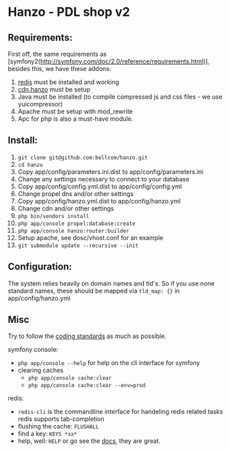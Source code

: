 # Hanzo - PDL shop v2


## Requirements:

First off, the same requirements as [symfony2(http://symfony.com/doc/2.0/reference/requirements.html)], besides this, we have these addons:

1. [redis](http://redis.io/) must be installed and working
2. [cdn.hanzo](https://github.com/bellcom/cdn.hanzo) must be setup
3. Java must be installed (to compile compressed js and css files - we use yuicompressor)
4. Apache must be setup with mod_rewrite
5. Apc for php is also a must-have module.

## Install:

1. `git clone git@github.com:bellcom/hanzo.git`
2. `cd hanzo`
3. Copy app/config/parameters.ini.dist to app/config/parameters.ini
  1. Change any settings necessary to connect to your database
4. Copy app/config/config.yml.dist to app/config/config.yml
  1. Change propel dns and/or other settings
5. Copy app/config/hanzo.yml.dist to app/config/hanzo.yml
  1. Change cdn and/or other settings
6. `php bin/vendors install`
7. `php app/console propel:database:create`
8. `php app/console hanzo:router:builder`
9. Setup apache, see dosc/vhost.conf for an example
10. `git submodule update --recursive --init`

## Configuration:

The system relies heavily on domain names and tld's. So if you use none standard names, these should be mapped via `tld_map: {}` in app/config/hanzo.yml


## Misc

Try to follow the [coding standards](http://symfony.com/doc/current/contributing/code/standards.html) as much as possible.

symfony console:
- `php app/console --help` for help on the cli interface for symfony
- clearing caches
  - `php app/console cache:clear`
  - `php app/console cache:clear --env=prod`

redis:
- `redis-cli` is the commandline interface for handeling redis related tasks
  redis supports tab-completion
- flushing the cache: `FLUSHALL`
- find a key: `KEYS *xx*`
- help, well: `HELP` or go see the [docs](http://redis.io/documentation), they are great.
